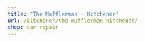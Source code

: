 ```yaml
---
title: "The Mufflerman - Kitchener"
url: /kitchener/the-mufflerman-kitchener/
shop: car repair
---
```

